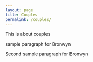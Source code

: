 ```yaml
---
layout: page
title: Couples
permalink: /couples/
---
```


This is about couples

<p> sample paragraph for Bronwyn </p>
<p> Second sample paragraph for Bronwyn </p>
